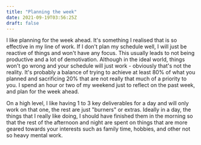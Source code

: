 ```yaml
---
title: "Planning the week"
date: 2021-09-19T03:56:25Z
draft: false
---
```


I like planning for the week ahead. It's something I realised that is so effective in my line of work. If I don't plan my schedule well, I will just be reactive of things and won't have any focus. This usually leads to not being productive and a lot of demotivation. Although in the ideal world, things won't go wrong and your schedule will just work - obviously that's not the reality. It's probably a balance of trying to achieve at least 80% of what you planned and sacrificing 20% that are not really that much of a priority to you. I spend an hour or two of my weekend just to reflect on the past week, and plan for the week ahead.

On a high level, I like having 1 to 3 key deliverables for a day and will only work on that one, the rest are just "burners" or extras. Ideally in a day, the things that I really like doing, I should have finished them in the morning so that the rest of the afternoon and night are spent on things that are more geared towards your interests such as family time, hobbies, and other not so heavy mental work. 